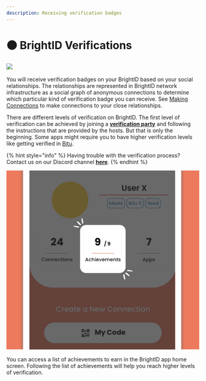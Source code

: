 ```yaml
---
description: Receiving verification badges
---
```


# 🟠 BrightID Verifications

![](<../.gitbook/assets/Getting Started\_P3 (1).png>)

You will receive verification badges on your BrightID based on your social relationships. The relationships are represented in BrightID network infrastructure as a social graph of anonymous connections to determine which particular kind of verification badge you can receive. See [Making Connections](../making-connections.md) to make connections to your close relationships.

There are different levels of verification on BrightID. The first level of verification can be achieved by joining a [**verification party**](http://meet.brightid.org/) and following the instructions that are provided by the hosts. But that is only the beginning. Some apps might require you to have higher verification levels like getting verified in [Bitu](bitu-verification.md).

{% hint style="info" %}
Having trouble with the verification process? Contact us on our Discord channel [**here**](https://discord.gg/xzhFEeK).
{% endhint %}

![How to access your achievements list](<../.gitbook/assets/Getting verified.png>)

You can access a list of achievements to earn in the BrightID app home screen. Following the list of achievements will help you reach higher levels of verification.
